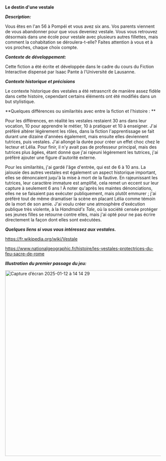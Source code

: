 **Le destin d'une vestale**

**_Description:_**

Vous êtes en l'an 56 à Pompéi et vous avez six ans. Vos parents viennent de vous abandonner pour que vous deveniez vestale. Vous vous retrouvez désormais dans une école pour vestale avec plusieurs autres fillettes, mais comment la cohabitation se déroulera-t-elle? 
Faites attention à vous et à vos proches, chaque choix compte.

**_Contexte de développement:_**

Cette fiction a été écrite et développée dans le cadre du cours du Fiction Interactive dispensé par Isaac Pante à l'Université de Lausanne.

**_Contexte historique et précisions_**

Le contexte historique des vestales a été retrasncrit de manière assez fidèle dans cette histoire, cependant certains éléments ont été modifiés dans un but stylistique.

**Quelques différences ou similarités avec entre la fiction et l'histoire : **

Pour les différences, en réalité les vestales restaient 30 ans dans leur vocation, 10 pour apprendre le métier, 10 à pratiquer et 10 à enseigner. J'ai préféré altérer légèrement les rôles, dans la fiction l'apprentissage se fait durant une dizaine d'années également, mais ensuite elles deviennent tutrices, puis vestales. J'ai allongé la durée pour créer un effet choc chez le lecteur et Lélia. Pour finir, il n'y avait pas de professeur principal, mais des tutrices plus âgées, étant donné que j'ai rajeuni légèrement les tutrices, j'ai préféré ajouter une figure d'autorité externe. 

Pour les similarités, j'ai gardé l'âge d'entrée, qui est de 6 à 10 ans. La jalousie des autres vestales est également un aspect historique important, elles se dénoncaient juqu'à la mise à mort de la fautive. En rajeunissant les tutrices, leur caractère immature est amplifié, cela remet un eccent sur leur capture à seulement 6 ans ! À noter qu'après les maintes dénonciations, elles ne se faisaient pas exécuter publiquement, mais plutôt emmurer ; j'ai préféré tout de même dramatiser la scène en placant Lélia comme témoin de la mort de son amie. J'ai voulu créer une atmosphère d'exécution publique très violente, à la _Handmaid's Tale_, où la société censée protéger ses jeunes filles se retourne contre elles, mais j'ai opté pour ne pas écrire directement la façon dont elles sont exécutées. 

**_Quelques liens si vous vous intéressez aux vestales._**

https://fr.wikipedia.org/wiki/Vestale 

https://www.nationalgeographic.fr/histoire/les-vestales-protectrices-du-feu-sacre-de-rome

**_Illustration du premier passage du jeu:_**

<img width="600" alt="Capture d’écran 2025-01-12 à 14 14 29" src="https://github.com/user-attachments/assets/23197218-6e21-42d2-9fad-6c1b273a432c" />
